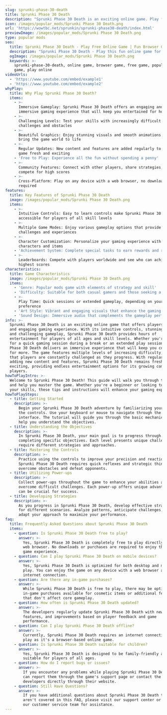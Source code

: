 ```yaml
---
slug: sprunki-phase-30-death
title: Sprunki Phase 30 Death
description: "Sprunki Phase 30 Death is an exciting online game. Play for free directly in your browser!"
icon: /images/popular_mods/Sprunki Phase 30 Death.png
url: 'https://wowtbc.net/sprunkin/sprunki-phase30-death/index.html'
previewImage: /images/popular_mods/Sprunki Phase 30 Death.png
type: popular mods
seo:
  title: Sprunki Phase 30 Death - Play Free Online Game | Fun Browser Games
  description: "Sprunki Phase 30 Death - Play this fun online game for free in your browser. No download required!"
  ogImage: /images/popular_mods/Sprunki Phase 30 Death.png
  keywords: >-
    sprunki-phase-30-death, online game, browser game, free game, popular mods
    game, play online
videoUrls:
  - 'https://www.youtube.com/embed/example1'
  - 'https://www.youtube.com/embed/example2'
whyPlay:
  title: Why Play Sprunki Phase 30 Death?
  items:
    - >-
      Immersive Gameplay: Sprunki Phase 30 Death offers an engaging and
      immersive gaming experience that will keep you entertained for hours
    - >-
      Challenging Levels: Test your skills with increasingly difficult
      challenges and obstacles
    - >-
      Beautiful Graphics: Enjoy stunning visuals and smooth animations that
      bring the game world to life
    - >-
      Regular Updates: New content and features are added regularly to keep the
      game fresh and exciting
    - 'Free to Play: Experience all the fun without spending a penny'
    - >-
      Community Features: Connect with other players, share strategies, and
      compete for high scores
    - >-
      Cross-Platform: Play on any device with a web browser, no downloads
      required
features:
  title: Key Features of Sprunki Phase 30 Death
  image: /images/popular_mods/Sprunki Phase 30 Death.png
  items:
    - >-
      Intuitive Controls: Easy to learn controls make Sprunki Phase 30 Death
      accessible for players of all skill levels
    - >-
      Multiple Game Modes: Enjoy various gameplay options that provide different
      challenges and experiences
    - >-
      Character Customization: Personalize your gaming experience with unique
      characters and items
    - 'Achievement System: Complete special tasks to earn rewards and recognition'
    - >-
      Leaderboards: Compete with players worldwide and see who can achieve the
      highest scores
characteristics:
  title: Game Characteristics
  image: /images/popular_mods/Sprunki Phase 30 Death.png
  items:
    - 'Genre: Popular mods game with elements of strategy and skill'
    - 'Difficulty: Suitable for both casual gamers and those seeking a challenge'
    - >-
      Play Time: Quick sessions or extended gameplay, depending on your
      preference
    - 'Art Style: Vibrant and engaging visuals that enhance the gaming experience'
    - 'Sound Design: Immersive audio that complements the gameplay perfectly'
info: >-
  Sprunki Phase 30 Death is an exciting online game that offers players a unique
  and engaging gaming experience. With its intuitive controls, stunning visuals,
  and challenging gameplay, Sprunki Phase 30 Death provides hours of
  entertainment for players of all ages and skill levels. Whether you're looking
  for a quick gaming session during a break or an extended play session, Sprunki
  Phase 30 Death delivers an immersive experience that will keep you coming back
  for more. The game features multiple levels of increasing difficulty, ensuring
  that players are constantly challenged as they progress. With regular updates
  adding new content and features, Sprunki Phase 30 Death remains fresh and
  exciting, providing endless entertainment options for its growing community of
  players.
howToPlayIntro: >-
  Welcome to Sprunki Phase 30 Death! This guide will walk you through the basics
  and help you master the game. Whether you're a beginner or looking to improve
  your skills, these tips and instructions will enhance your gaming experience.
howToPlaySteps:
  - title: Getting Started
    description: >-
      Begin your Sprunki Phase 30 Death adventure by familiarizing yourself with
      the controls. Use your keyboard or mouse to navigate through the game
      interface. The tutorial will guide you through the basic mechanics and
      help you understand the objectives.
  - title: Understanding the Objectives
    description: >-
      In Sprunki Phase 30 Death, your main goal is to progress through levels by
      completing specific objectives. Each level presents unique challenges that
      require different strategies and approaches.
  - title: Mastering the Controls
    description: >-
      Practice using the controls to improve your precision and reaction time.
      Sprunki Phase 30 Death requires quick reflexes and strategic thinking to
      overcome obstacles and defeat opponents.
  - title: Utilizing Power-ups
    description: >-
      Collect power-ups throughout the game to enhance your abilities and
      overcome difficult challenges. Each power-up offers unique advantages that
      can be crucial for success.
  - title: Developing Strategies
    description: >-
      As you progress in Sprunki Phase 30 Death, develop effective strategies
      for different scenarios. Analyze patterns, anticipate challenges, and
      adapt your approach to maximize your performance.
faq:
  title: Frequently Asked Questions about Sprunki Phase 30 Death
  items:
    - question: Is Sprunki Phase 30 Death free to play?
      answer: >-
        Yes, Sprunki Phase 30 Death is completely free to play directly in your
        web browser. No downloads or purchases are required to enjoy the full
        game experience.
    - question: Can I play Sprunki Phase 30 Death on mobile devices?
      answer: >-
        Yes, Sprunki Phase 30 Death is optimized for both desktop and mobile
        play. You can enjoy the game on any device with a web browser and
        internet connection.
    - question: Are there any in-game purchases?
      answer: >-
        While Sprunki Phase 30 Death is free to play, there may be optional
        in-game purchases available for cosmetic items or additional features
        that don't affect core gameplay.
    - question: How often is Sprunki Phase 30 Death updated?
      answer: >-
        The developers regularly update Sprunki Phase 30 Death with new content,
        features, and improvements based on player feedback and game
        performance.
    - question: Can I play Sprunki Phase 30 Death offline?
      answer: >-
        Currently, Sprunki Phase 30 Death requires an internet connection to
        play as it's a browser-based online game.
    - question: Is Sprunki Phase 30 Death suitable for children?
      answer: >-
        Yes, Sprunki Phase 30 Death is designed to be family-friendly and
        suitable for players of all ages.
    - question: How do I report bugs or issues?
      answer: >-
        If you encounter any problems while playing Sprunki Phase 30 Death, you
        can report them through the game's support page or contact the
        developers directly through their website.
    - question: Still Have Questions?
      answer: >-
        If you have additional questions about Sprunki Phase 30 Death that
        aren't covered in this FAQ, please visit our support center or contact
        our customer service team for assistance.
---
```


